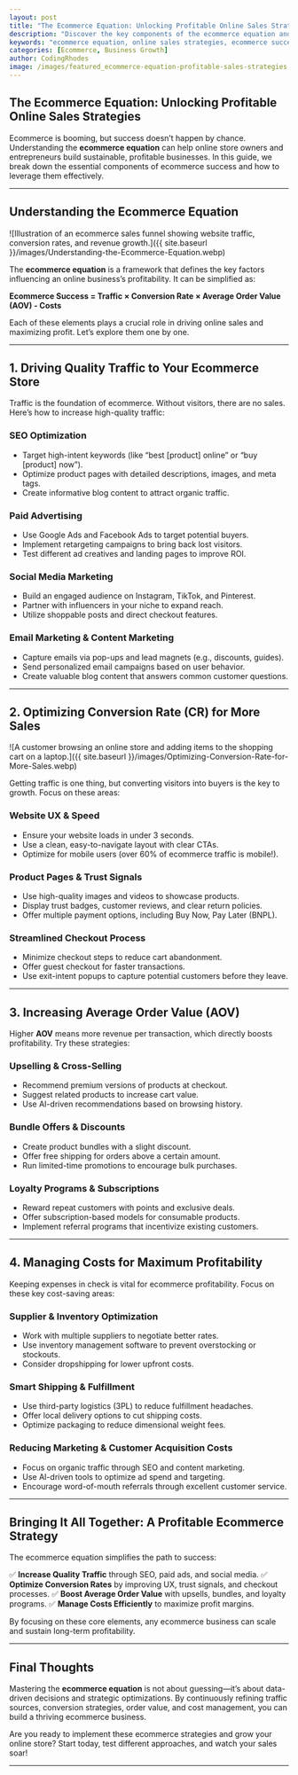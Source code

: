 ```yaml
---
layout: post
title: "The Ecommerce Equation: Unlocking Profitable Online Sales Strategies"
description: "Discover the key components of the ecommerce equation and how to build a profitable online business with proven strategies."
keywords: "ecommerce equation, online sales strategies, ecommerce success, profitable ecommerce, ecommerce growth"
categories: [Ecommerce, Business Growth]
author: CodingRhodes
image: /images/featured_ecommerce-equation-profitable-sales-strategies.webp
---
```


## The Ecommerce Equation: Unlocking Profitable Online Sales Strategies

Ecommerce is booming, but success doesn’t happen by chance. Understanding the **ecommerce equation** can help online store owners and entrepreneurs build sustainable, profitable businesses. In this guide, we break down the essential components of ecommerce success and how to leverage them effectively.

---

## **Understanding the Ecommerce Equation**

![Illustration of an ecommerce sales funnel showing website traffic, conversion rates, and revenue growth.]({{ site.baseurl }}/images/Understanding-the-Ecommerce-Equation.webp)

The **ecommerce equation** is a framework that defines the key factors influencing an online business’s profitability. It can be simplified as:

**Ecommerce Success = Traffic × Conversion Rate × Average Order Value (AOV) - Costs**

Each of these elements plays a crucial role in driving online sales and maximizing profit. Let’s explore them one by one.

---

## **1. Driving Quality Traffic to Your Ecommerce Store**

Traffic is the foundation of ecommerce. Without visitors, there are no sales. Here’s how to increase high-quality traffic:

### **SEO Optimization**
- Target high-intent keywords (like “best [product] online” or “buy [product] now”).
- Optimize product pages with detailed descriptions, images, and meta tags.
- Create informative blog content to attract organic traffic.

### **Paid Advertising**
- Use Google Ads and Facebook Ads to target potential buyers.
- Implement retargeting campaigns to bring back lost visitors.
- Test different ad creatives and landing pages to improve ROI.

### **Social Media Marketing**
- Build an engaged audience on Instagram, TikTok, and Pinterest.
- Partner with influencers in your niche to expand reach.
- Utilize shoppable posts and direct checkout features.

### **Email Marketing & Content Marketing**
- Capture emails via pop-ups and lead magnets (e.g., discounts, guides).
- Send personalized email campaigns based on user behavior.
- Create valuable blog content that answers common customer questions.

---

## **2. Optimizing Conversion Rate (CR) for More Sales**

![A customer browsing an online store and adding items to the shopping cart on a laptop.]({{ site.baseurl }}/images/Optimizing-Conversion-Rate-for-More-Sales.webp)

Getting traffic is one thing, but converting visitors into buyers is the key to growth. Focus on these areas:

### **Website UX & Speed**
- Ensure your website loads in under 3 seconds.
- Use a clean, easy-to-navigate layout with clear CTAs.
- Optimize for mobile users (over 60% of ecommerce traffic is mobile!).

### **Product Pages & Trust Signals**
- Use high-quality images and videos to showcase products.
- Display trust badges, customer reviews, and clear return policies.
- Offer multiple payment options, including Buy Now, Pay Later (BNPL).

### **Streamlined Checkout Process**
- Minimize checkout steps to reduce cart abandonment.
- Offer guest checkout for faster transactions.
- Use exit-intent popups to capture potential customers before they leave.

---

## **3. Increasing Average Order Value (AOV)**

Higher **AOV** means more revenue per transaction, which directly boosts profitability. Try these strategies:

### **Upselling & Cross-Selling**
- Recommend premium versions of products at checkout.
- Suggest related products to increase cart value.
- Use AI-driven recommendations based on browsing history.

### **Bundle Offers & Discounts**
- Create product bundles with a slight discount.
- Offer free shipping for orders above a certain amount.
- Run limited-time promotions to encourage bulk purchases.

### **Loyalty Programs & Subscriptions**
- Reward repeat customers with points and exclusive deals.
- Offer subscription-based models for consumable products.
- Implement referral programs that incentivize existing customers.

---

## **4. Managing Costs for Maximum Profitability**

Keeping expenses in check is vital for ecommerce profitability. Focus on these key cost-saving areas:

### **Supplier & Inventory Optimization**
- Work with multiple suppliers to negotiate better rates.
- Use inventory management software to prevent overstocking or stockouts.
- Consider dropshipping for lower upfront costs.

### **Smart Shipping & Fulfillment**
- Use third-party logistics (3PL) to reduce fulfillment headaches.
- Offer local delivery options to cut shipping costs.
- Optimize packaging to reduce dimensional weight fees.

### **Reducing Marketing & Customer Acquisition Costs**
- Focus on organic traffic through SEO and content marketing.
- Use AI-driven tools to optimize ad spend and targeting.
- Encourage word-of-mouth referrals through excellent customer service.

---

## **Bringing It All Together: A Profitable Ecommerce Strategy**

The ecommerce equation simplifies the path to success:

✅ **Increase Quality Traffic** through SEO, paid ads, and social media.
✅ **Optimize Conversion Rates** by improving UX, trust signals, and checkout processes.
✅ **Boost Average Order Value** with upsells, bundles, and loyalty programs.
✅ **Manage Costs Efficiently** to maximize profit margins.

By focusing on these core elements, any ecommerce business can scale and sustain long-term profitability.

---

## **Final Thoughts**

Mastering the **ecommerce equation** is not about guessing—it’s about data-driven decisions and strategic optimizations. By continuously refining traffic sources, conversion strategies, order value, and cost management, you can build a thriving ecommerce business.

Are you ready to implement these ecommerce strategies and grow your online store? Start today, test different approaches, and watch your sales soar!

---
